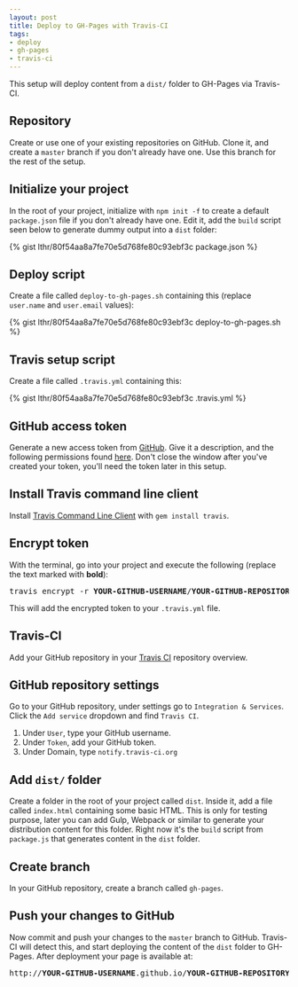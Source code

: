```yaml
---
layout: post
title: Deploy to GH-Pages with Travis-CI
tags:
- deploy
- gh-pages
- travis-ci
---
```


This setup will deploy content from a `dist/` folder to GH-Pages via Travis-CI.

## Repository
Create or use one of your existing repositories on GitHub. Clone it, and create a `master` branch if you don't already have one. Use this branch for the rest of the setup.

## Initialize your project
In the root of your project, initialize with `npm init -f` to create a default `package.json` file if you don't already have one. Edit it, add the `build` script seen below to generate dummy output into a `dist` folder:

{% gist lthr/80f54aa8a7fe70e5d768fe80c93ebf3c package.json %}

## Deploy script
Create a file called `deploy-to-gh-pages.sh` containing this (replace `user.name` and `user.email` values):

{% gist lthr/80f54aa8a7fe70e5d768fe80c93ebf3c deploy-to-gh-pages.sh %}

## Travis setup script
Create a file called `.travis.yml` containing this:

{% gist lthr/80f54aa8a7fe70e5d768fe80c93ebf3c .travis.yml %}


## GitHub access token
Generate a new access token from [GitHub](https://github.com/settings/tokens/new). Give it a description, and the following permissions found [here](https://docs.travis-ci.com/user/github-oauth-scopes/). Don't close the window after you've created your token, you'll need the token later in this setup.

## Install Travis command line client
Install [Travis Command Line Client](https://github.com/travis-ci/travis.rb#readme) with `gem install travis`.

## Encrypt token
With the terminal, go into your project and execute the following (replace the text marked with **bold**):
<pre>
travis encrypt -r <b>YOUR-GITHUB-USERNAME</b>/<b>YOUR-GITHUB-REPOSITORY-NAME</b> GITHUB_TOKEN=<b>YOUR-GITHUB-TOKEN-HERE</b> --add
</pre>
This will add the encrypted token to your `.travis.yml` file.

## Travis-CI
Add your GitHub repository in your [Travis CI](https://travis-ci.org/profile) repository overview.

## GitHub repository settings
Go to your GitHub repository, under settings go to `Integration & Services`. Click the `Add service` dropdown and find `Travis CI`.

1. Under `User`, type your GitHub username.
2. Under `Token`, add your GitHub token.
3. Under Domain, type `notify.travis-ci.org`

## Add `dist/` folder
Create a folder in the root of your project called `dist`. Inside it, add a file called `index.html` containing some basic HTML. This is only for testing purpose, later you can add Gulp, Webpack or similar to generate your distribution content for this folder. Right now it's the `build` script from `package.js` that generates content in the `dist` folder.

## Create branch
In your GitHub repository, create a branch called `gh-pages`.

## Push your changes to GitHub
Now commit and push your changes to the `master` branch to GitHub. Travis-CI will detect this, and start deploying the content of the `dist` folder to GH-Pages. After deployment your page is available at:

<pre>http://<b>YOUR-GITHUB-USERNAME</b>.github.io/<b>YOUR-GITHUB-REPOSITORY-NAME</b></pre>
